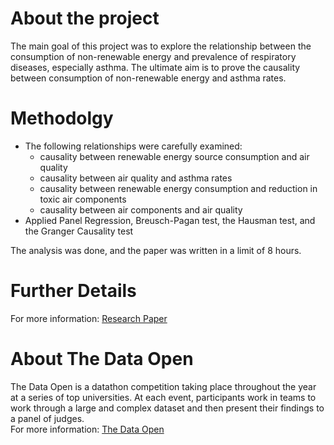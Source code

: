# About the project
The main goal of this project was to explore the relationship between the consumption of non-renewable energy and prevalence of respiratory diseases, especially asthma. The ultimate aim is to prove the causality between consumption of non-renewable energy and asthma rates. 

# Methodolgy
* The following relationships were carefully examined: 
  * causality between renewable energy source consumption and air quality
  * causality between air quality and asthma rates
  * causality between renewable energy consumption and reduction in toxic air components
  * causality between air components and air quality
* Applied Panel Regression, Breusch-Pagan test, the Hausman test, and the Granger Causality test

The analysis was done, and the paper was written in a limit of 8 hours. 

# Further Details
For more information: [Research Paper](https://github.com/jhuo831alex/DataOpen_Renewable-Energy/blob/master/Team_14.pdf)


<!-- ABOUT THE DATA OPEN -->
# About The Data Open
The Data Open is a datathon competition taking place throughout the year at a series of top universities. At each event, participants work in teams to work through a large and complex dataset and then present their findings to a panel of judges. <br />
For more information: [The Data Open](https://www.citadel.com/careers/the-data-open/)
